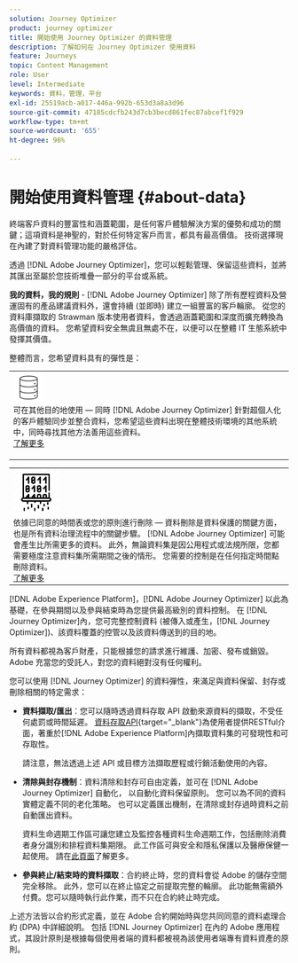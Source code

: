 ```yaml
---
solution: Journey Optimizer
product: journey optimizer
title: 開始使用 Journey Optimizer 的資料管理
description: 了解如何在 Journey Optimizer 使用資料
feature: Journeys
topic: Content Management
role: User
level: Intermediate
keywords: 資料，管理，平台
exl-id: 25519acb-a017-446a-992b-653d3a8a3d96
source-git-commit: 47185cdcfb243d7cb3becd861fec87abcef1f929
workflow-type: tm+mt
source-wordcount: '655'
ht-degree: 96%

---
```


# 開始使用資料管理 {#about-data}

終端客戶資料的豐富性和涵蓋範圍，是任何客戶體驗解決方案的優勢和成功的關鍵；這項資料是神聖的，對於任何特定客戶而言，都具有最高價值。 技術選擇現在內建了對資料管理功能的嚴格評估。

透過 [!DNL Adobe Journey Optimizer]，您可以輕鬆管理、保留這些資料，並將其匯出至屬於您技術堆疊一部分的平台或系統。 

**我的資料，我的規則** - [!DNL Adobe Journey Optimizer] 除了所有歷程資料及營運固有的產品建議資料外，還會持續 (並即時) 建立一組豐富的客戶輪廓。 從您的資料庫擷取的 Strawman 版本使用者資料，會透過涵蓋範圍和深度而擴充轉換為高價值的資料。 您希望資料安全無虞且無處不在，以便可以在整體 IT 生態系統中發揮其價值。

整體而言，您希望資料具有的彈性是：


<table style="table-layout:fixed">
<tr style="border: 0;">
  <td>
    <div><img alt="目的地" src="assets/do-not-localize/dest.png" /> 
    <br>可在其他目的地使用 — 同時 [!DNL Adobe Journey Optimizer] 針對超個人化的客戶體驗同步並整合資料，您希望這些資料出現在整體技術環境的其他系統中，同時尋找其他方法善用這些資料。
    <div>
     <a href="../integrations/ajo-integrations.md">了解更多</a></div>
    </div>
    <br>
  </td>
</tr>
</table>

<!--td>
    <div><img alt="retention" src="assets/do-not-localize/retention.png" />  
    <br>Retained for a stipulated duration – Industry or regional regulations (such as GDPR or CCPA) or internal data governance policies stipulate how long or how short a duration, data needs to be maintained or archived in Adobe Experience Platform Data Lake. <a href="../privacy/get-started-privacy.md">Learn more</a></div>
  </td>
</tr>
<tr style="border: 0;"-->
<table style="table-layout:fixed">
<tr style="border: 0;">
  <td>
    <div><img alt="原則" src="assets/do-not-localize/policy.png" /> 
    <br>依據已同意的時間表或您的原則進行刪除 — 資料刪除是資料保護的關鍵方面，也是所有資料治理流程中的關鍵步驟。 [!DNL Adobe Journey Optimizer] 可能會產生比所需更多的資料。 此外，無論資料集是因公用程式或法規所限，您都需要極度注意資料集所需期間之後的情形。 您需要的控制是在任何指定時間點刪除資料。 
    </div>
      <div>
     <a href="../privacy/data-hygiene.md">了解更多</a></div>
    </div>
  </td>
</tr>
</table>

[!DNL Adobe Experience Platform]，[!DNL Adobe Journey Optimizer] 以此為基礎，在參與期間以及參與結束時為您提供最高級別的資料控制。 在 [!DNL Journey Optimizer]內，您可完整控制資料 (被傳入或產生，[!DNL Journey Optimizer])、該資料覆蓋的控管以及該資料傳送到的目的地。

所有資料都視為客戶財產，只能根據您的請求進行維護、加密、發布或銷毀。 Adobe 充當您的受託人，對您的資料絕對沒有任何權利。

您可以使用 [!DNL Journey Optimizer] 的資料彈性，來滿足與資料保留、封存或刪除相關的特定需求：

* **資料擷取/匯出**：您可以隨時透過資料存取 API 啟動來源資料的擷取，不受任何處罰或時間延遲。 [資料存取API](https://experienceleague.adobe.com/docs/experience-platform/data-access/api.html?lang=zh-Hant){target="_blank"}為使用者提供RESTful介面，著重於[!DNL Adobe Experience Platform]內擷取資料集的可發現性和可存取性。<!--In the future (on roadmap), you can use file-based destinations to export and migrate log data from Adobe Journey Optimizer. -->

  請注意，無法透過上述 API 或目標方法擷取歷程或行銷活動使用的內容。

<!--
* **Profile Service Data Retention**: For Behavioral and Time series data appended to any Profile, you may choose to use Journey Optimizer's default setting of retaining this data for up to 91 days from the date of its addition to a Profile, or until an alternative time-period selected by the you. The time that Adobe keeps this data varies from contract to contract, and is outlined in an organization's data retention policy.

  Learn more about Experience Event expirations in [Adobe Experience Platform documentation](https://experienceleague.adobe.com/docs/experience-platform/profile/event-expirations.html?lang=zh-Hant){target="_blank"}.
-->

* **清除與封存機制**：資料清除和封存可自由定義，並可在 [!DNL Adobe Journey Optimizer] 自動化， 以自動化資料保留原則。 您可以為不同的資料實體定義不同的老化策略。 也可以定義匯出機制，在清除或封存過時資料之前自動匯出資料。

  資料生命週期工作區可讓您建立及監控各種資料生命週期工作，包括刪除消費者身分識別和排程資料集期限。 此工作區可與安全和隱私保護以及醫療保健一起使用。 請在[此頁面](../privacy/data-hygiene.md)了解更多。

<!--
* **Data Lake and Deletions**: Customer Data stored in the Data Lake can be retained by Journey Optimizer:
    
    * for 7 days to facilitate the onboarding of Customer Data into the Profile Services, after which it may be permanently deleted, or
    * until chosen to be deleted by you

-->

* **參與終止/結束時的資料擷取**：合約終止時，您的資料會從 Adobe 的儲存空間完全移除。 此外，您可以在終止協定之前提取完整的輪廓。 此功能無需額外付費。您可以隨時執行此作業，而不只在合約終止時完成。

上述方法皆以合約形式定義，並在 Adobe 合約開始時與您共同同意的資料處理合約 (DPA) 中詳細說明。 包括 [!DNL Journey Optimizer] 在內的 Adobe 應用程式，其設計原則是根據每個使用者端的資料都被視為該使用者端專有資料資產的原則。
